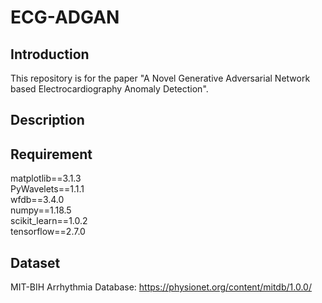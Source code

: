 # ECG-ADGAN

## Introduction
This repository is for the paper "A Novel Generative Adversarial Network based Electrocardiography Anomaly Detection".

## Description


## Requirement
matplotlib==3.1.3\
PyWavelets==1.1.1\
wfdb==3.4.0\
numpy==1.18.5\
scikit_learn==1.0.2\
tensorflow==2.7.0

## Dataset
MIT-BIH Arrhythmia Database: https://physionet.org/content/mitdb/1.0.0/